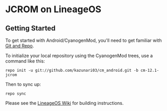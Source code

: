 JCROM on LineageOS
===========

Getting Started
---------------

To get started with Android/CyanogenMod, you'll need to get
familiar with [Git and Repo](http://source.android.com/source/using-repo.html).

To initialize your local repository using the CyanogenMod trees, use a command like this:

    repo init -u git://github.com/kazunari03/cm_android.git -b cm-12.1-jcrom

Then to sync up:

    repo sync

Please see the [LineageOS Wiki](http://wiki.lineageos.org/) for building instructions.

